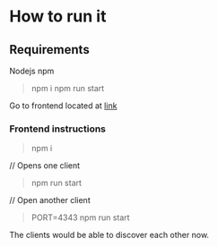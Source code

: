 # How to run it

## Requirements

Nodejs
npm

> npm i
> npm run start

Go to frontend located at [link](https://github.com/MSandeep96/SecureChatFE)

### Frontend instructions

> npm i

// Opens one client
> npm run start  

// Open another client
> PORT=4343 npm run start

The clients would be able to discover each other now.